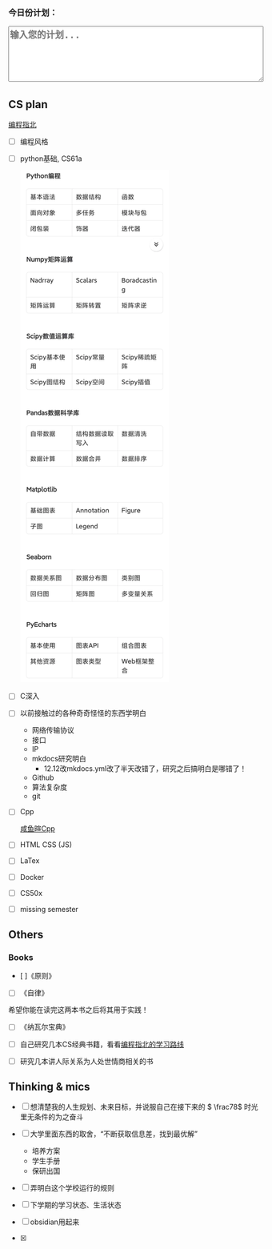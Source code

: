 <!-- HTML Snippet -->
<!DOCTYPE html>
<html lang="en">
<head>
    <meta charset="UTF-8">
    <meta name="viewport" content="width=device-width, initial-scale=1.0">
    <title>Plan Input</title>
    <style>
        input[type="text"] {
            width: 100%;
            font-size: 18px;
            font-weight: bold;
        }
        textarea {
            width: 100%;
            font-size: 18px;
            font-weight: bold;
        }
    </style>
</head>
<body>
    <h3>今日份计划：</h3>
    <textarea placeholder="输入您的计划..." rows="5"></textarea>
    <u></u>
</body>
</html>


## CS plan

[编程指北](https://csguide.cn/)

- [ ] 编程风格

- [ ] python基础, CS61a

    ![alt text](image.png)

- [ ] C深入

- [ ] 以前接触过的各种奇奇怪怪的东西学明白

    - 网络传输协议
    - 接口
    - IP
    - mkdocs研究明白
        - 12.12改mkdocs.yml改了半天改错了，研究之后搞明白是哪错了！
    - Github
    - 算法复杂度
    - git

- [ ] Cpp
    
    [咸鱼暄Cpp](https://xuan-insr.github.io/cpp/cpp_restart/)

- [ ] HTML CSS (JS)

- [ ] LaTex 

- [ ] Docker

- [ ] CS50x

- [ ] missing semester

## Others

### Books

- [ ]《原则》

- [ ] 《自律》

希望你能在读完这两本书之后将其用于实践！

- [ ] 《纳瓦尔宝典》

- [ ] 自己研究几本CS经典书籍，看看[编程指北的学习路线](https://csguide.cn/aboutme/programming_road.html)

- [ ] 研究几本讲人际关系为人处世情商相关的书

## Thinking & mics

- [ ] 想清楚我的人生规划、未来目标，并说服自己在接下来的 $ \frac78$ 时光里无条件的为之奋斗

- [ ] 大学里面东西的取舍，“不断获取信息差，找到最优解”

    - 培养方案
    - 学生手册
    - 保研出国

- [ ] 弄明白这个学校运行的规则

- [ ] 下学期的学习状态、生活状态

- [ ] obsidian用起来

- [x] 